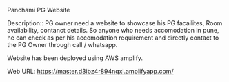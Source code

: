 Panchami PG Website

Description::
PG owner need a website to showcase his PG facailites, Room availability, contanct details. So anyone who needs accomodation in pune, he can check as per his accomodation requirement and directly contact to the PG Owner through call / whatsapp.

Website has been deployed using AWS amplify. 

Web URL: https://master.d3ibz4r894nqxl.amplifyapp.com/
